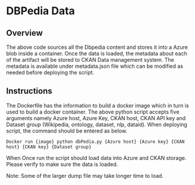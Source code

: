 # DBPedia Data
## Overview
The above code sources all the Dbpedia content and stores it into a Azure blob inside a container. Once the data is loaded, the metadata about each of the artifact will be stored to CKAN Data management system. The metadata is available under metadata.json file which can be modified as needed before deploying the script.

## Instructions
The Dockerfile has the information to build a docker image which in turn is used to build a docker container. The above python script accepts five arguments namely Azure host, Azure Key, CKAN host, CKAN API key and Dataset group (Wikipedia, ontology, dataset, nlp, dataid).
When deploying script, the command should be entered as below.

`Docker run {image} python dbPedia.py {Azure host} {Azure key} {CKAN host} {CKAN key} {Dataset group}`

When Once run the script should load data into Azure and CKAN storage. Please verify to make sure the data is loaded. 

Note: Some of the larger dump file may take longer time to load. 

